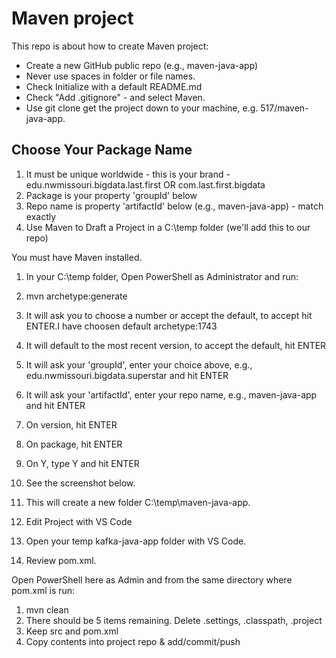 # Maven project

This repo is about how to create Maven project:

- Create a new GitHub public repo (e.g., maven-java-app)
- Never use spaces in folder or file names. 
- Check Initialize with a default README.md
- Check "Add .gitignore"  -  and select Maven. 
- Use git clone get the project down to your machine, e.g. 517/maven-java-app.

## Choose Your Package Name

1. It must be unique worldwide - this is your brand - edu.nwmissouri.bigdata.last.first OR com.last.first.bigdata
1. Package is your property 'groupId' below
1. Repo name is property 'artifactId' below (e.g., maven-java-app)  - match exactly
1. Use Maven to Draft a Project in a C:\temp folder (we'll add this to our repo)

You must have Maven installed.
1. In your C:\temp folder, Open PowerShell as Administrator and run:
1. mvn archetype:generate
1. It will ask you to choose a number or accept the default, to accept hit ENTER.I have choosen default archetype:1743
1. It will default to the most recent version, to accept the default, hit ENTER
1. It will ask your 'groupId', enter your choice above, e.g., edu.nwmissouri.bigdata.superstar  and hit ENTER
1. It will ask your 'artifactId', enter your repo name, e.g., maven-java-app and hit ENTER
1. On version, hit ENTER
1. On package, hit ENTER
1. On Y, type Y and hit ENTER
1. See the screenshot below. 
1. This will create a new folder C:\temp\maven-java-app.
1. Edit Project with VS Code

1. Open your temp kafka-java-app folder with VS Code. 
1. Review pom.xml.

Open PowerShell here as Admin and from the same directory where pom.xml is run:
1. mvn clean
1. There should be 5 items remaining.  Delete
.settings, 
.classpath,
.project
1. Keep src and pom.xml
1. Copy contents into project repo & add/commit/push


